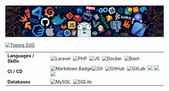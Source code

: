 <!--   my-header-img -->
![](./src/header_.png)

[![Typing SVG](https://readme-typing-svg.herokuapp.com?color=%2336BCF7&center=true&vCenter=true&width=600&lines=Hi+there+👋,+I+am+Philipp+Borkovic;+Welcome+to+My+Profile!;17+Years+old+/+HTL+Villach;+Always+learning+new+things)](https://git.io/typing-svg)

<!--   my-skils -->
|                        |                                                                                                                                                                                                                                                                                                                                                                                                                                                                                                                                                                                                                                                                   |
|------------------------|-------------------------------------------------------------------------------------------------------------------------------------------------------------------------------------------------------------------------------------------------------------------------------------------------------------------------------------------------------------------------------------------------------------------------------------------------------------------------------------------------------------------------------------------------------------------------------------------------------------------------------------------------------------------|
| **Languages / Skills** | ![Laravel](https://img.shields.io/badge/-Laravel-444444?style=flat&logo=laravel)&nbsp; ![PHP](https://img.shields.io/badge/-PHP-444444?style=flat&logo=php)&nbsp; ![JS](https://img.shields.io/badge/-JavsScript-444444?style=flat&logo=javascript)&nbsp; ![Docker](https://img.shields.io/badge/-Docker-444444?style=flat&logo=docker)&nbsp;  ![Bash](https://img.shields.io/badge/-Bash-444444?style=flat&logo=GnuBash)&nbsp;                                                                                                                                                                                                                                   |
| **CI / CD**            | ![Markdown Badge](https://img.shields.io/badge/-Markdown-2088FF?style=flat&logo=Markdown&logoColor=white)![Git](https://img.shields.io/badge/-Git-004400?style=flat&logo=git)&nbsp; ![GitHub](https://img.shields.io/badge/-GitHub-444444?style=flat&logo=github)&nbsp; ![GitLab](https://img.shields.io/badge/-GitLab-444444?style=flat&logo=GitLab)&nbsp;  ![](https://img.shields.io/badge/-Docker-2496ED?style=flat-square&logo=docker&logoColor=white) ![](https://img.shields.io/badge/-PhPStorm-000000?style=flat-square&logo=phpstorm&logoColor=white) ![](https://img.shields.io/badge/-WebStorm-000000?style=flat-square&logo=WebStorm&logoColor=white) |
| **Databases**          | ![MySQL](https://img.shields.io/badge/-MySQL-444444?style=flat&logo=MySQL)&nbsp; ![SQLite](https://img.shields.io/badge/-SQLite-444444?style=flat&logo=SQLite)&nbsp;                                                                                                                                                                                                                                                                                                                                                                                                                                                                                              |

















